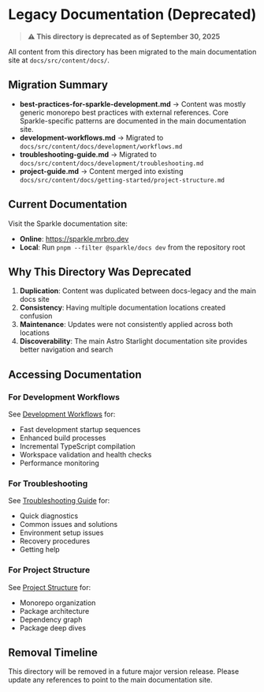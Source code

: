 # Legacy Documentation (Deprecated)

> **⚠️ This directory is deprecated as of September 30, 2025**

All content from this directory has been migrated to the main documentation site at `docs/src/content/docs/`.

## Migration Summary

- **best-practices-for-sparkle-development.md** → Content was mostly generic monorepo best practices with external references. Core Sparkle-specific patterns are documented in the main documentation site.
- **development-workflows.md** → Migrated to `docs/src/content/docs/development/workflows.md`
- **troubleshooting-guide.md** → Migrated to `docs/src/content/docs/development/troubleshooting.md`
- **project-guide.md** → Content merged into existing `docs/src/content/docs/getting-started/project-structure.md`

## Current Documentation

Visit the Sparkle documentation site:

- **Online**: https://sparkle.mrbro.dev
- **Local**: Run `pnpm --filter @sparkle/docs dev` from the repository root

## Why This Directory Was Deprecated

1. **Duplication**: Content was duplicated between docs-legacy and the main docs site
2. **Consistency**: Having multiple documentation locations created confusion
3. **Maintenance**: Updates were not consistently applied across both locations
4. **Discoverability**: The main Astro Starlight documentation site provides better navigation and search

## Accessing Documentation

### For Development Workflows

See [Development Workflows](../docs/src/content/docs/development/workflows.md) for:

- Fast development startup sequences
- Enhanced build processes
- Incremental TypeScript compilation
- Workspace validation and health checks
- Performance monitoring

### For Troubleshooting

See [Troubleshooting Guide](../docs/src/content/docs/development/troubleshooting.md) for:

- Quick diagnostics
- Common issues and solutions
- Environment setup issues
- Recovery procedures
- Getting help

### For Project Structure

See [Project Structure](../docs/src/content/docs/getting-started/project-structure.md) for:

- Monorepo organization
- Package architecture
- Dependency graph
- Package deep dives

## Removal Timeline

This directory will be removed in a future major version release. Please update any references to point to the main documentation site.
